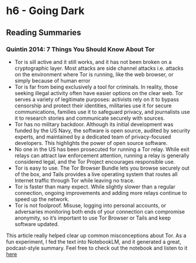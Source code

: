 # h6 - Going Dark

## Reading Summaries

### Quintin 2014: 7 Things You Should Know About Tor

- Tor is sill active and it still works, and it has not been broken on a cryptographic layer. Most attacks are side channel attacks i.e. attacks on the environment where Tor is running, like the web browser, or simply because of human error
- Tor is far from being exclusively a tool for criminals. In reality, those seeking illegal activity often have easier options on the clear web. Tor serves a variety of legitimate purposes: activists rely on it to bypass censorship and protect their identities, militaries use it for secure communications, families use it to safeguard privacy, and journalists use it to research stories and communicate securely with sources.
- Tor has no military backdoor. Although its initial development was funded by the US Navy, the software is open source, audited by security experts, and maintained by a dedicated team of privacy-focused developers. This highlights the power of open source software.
- No one in the US has been prosecuted for running a Tor relay. While exit relays can attract law enforcement attention, running a relay is generally considered legal, and the Tor Project encourages responsible use.
- Tor is easy to use. The Tor Browser Bundle lets you browse securely out of the box, and Tails provides a live operating system that routes all Internet traffic through Tor while leaving no trace.
- Tor is faster than many expect. While slightly slower than a regular connection, ongoing improvements and adding more relays continue to speed up the network.
- Tor is not foolproof. Misuse, logging into personal accounts, or adversaries monitoring both ends of your connection can compromise anonymity, so it’s important to use Tor Browser or Tails and keep software updated.

This article really helped clear up common misconceptions about Tor. As a fun experiment, I fed the text into NotebookLM, and it generated a great, podcast-style summary. Feel free to check out the notebook and listen to it [here](https://notebooklm.google.com/notebook/15e7505d-ba1f-421f-ad7d-2b3c63c33424?artifactId=93c5dde0-7728-4d38-be72-df15e3350f1a)
